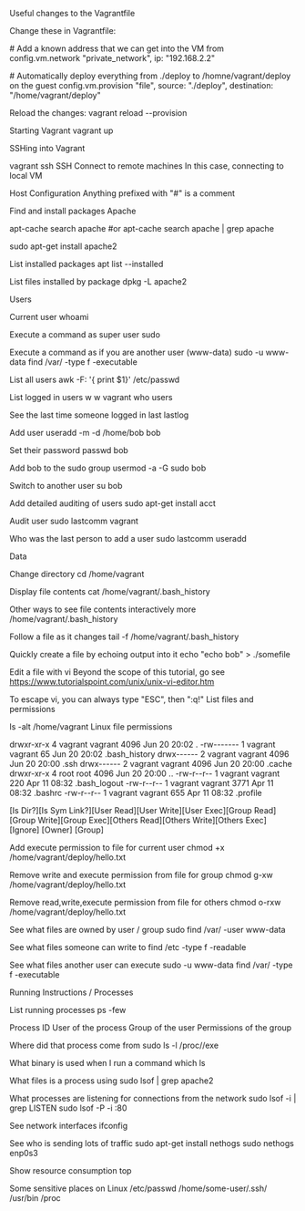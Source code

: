 
Useful changes to the Vagrantfile

Change these in Vagrantfile:

\# Add a known address that we can get into the VM from
config.vm.network "private_network", ip: "192.168.2.2"

\# Automatically deploy everything from ./deploy to /homne/vagrant/deploy on the guest
config.vm.provision "file", source: "./deploy", destination: "/home/vagrant/deploy"

Reload the changes:
vagrant reload --provision

Starting Vagrant
vagrant up

SSHing into Vagrant

vagrant ssh
SSH
Connect to remote machines
In this case, connecting to local VM

Host Configuration
Anything prefixed with "#" is a comment

Find and install packages
Apache

apt-cache search apache
#or
apt-cache search apache | grep apache

sudo apt-get install apache2


List installed packages
apt list --installed

List files installed by package
dpkg -L apache2

Users

Current user
whoami

Execute a command as super user
sudo <cmd>

Execute a command as if you are another user (www-data)
sudo -u www-data find /var/ -type f -executable

List all users
awk -F: '{ print $1}' /etc/passwd

List logged in users
w
w vagrant
who 
users

See the last time someone logged in
last
lastlog

Add user
useradd -m -d /home/bob bob

Set their password
passwd bob

Add bob to the sudo group
usermod -a -G sudo bob

Switch to another user
su bob

Add detailed auditing of users
sudo apt-get install acct

Audit user
sudo lastcomm vagrant

Who was the last person to add a user
sudo lastcomm useradd

Data

Change directory
cd /home/vagrant

Display file contents
cat /home/vagrant/.bash_history

Other ways to see file contents interactively
more /home/vagrant/.bash_history

Follow a file as it changes
tail -f /home/vagrant/.bash_history

Quickly create a file by echoing output into it
echo "echo bob" > ./somefile

Edit a file with vi
Beyond the scope of this tutorial, go see https://www.tutorialspoint.com/unix/unix-vi-editor.htm

To escape vi, you can always type "ESC", then ":q!"
List files and permissions

ls -alt /home/vagrant
Linux file permissions

drwxr-xr-x 4 vagrant vagrant 4096 Jun 20 20:02 .
-rw------- 1 vagrant vagrant   65 Jun 20 20:02 .bash_history
drwx------ 2 vagrant vagrant 4096 Jun 20 20:00 .ssh
drwx------ 2 vagrant vagrant 4096 Jun 20 20:00 .cache
drwxr-xr-x 4 root    root    4096 Jun 20 20:00 ..
-rw-r--r-- 1 vagrant vagrant  220 Apr 11 08:32 .bash_logout
-rw-r--r-- 1 vagrant vagrant 3771 Apr 11 08:32 .bashrc
-rw-r--r-- 1 vagrant vagrant  655 Apr 11 08:32 .profile

[Is Dir?][Is Sym Link?][User Read][User Write][User Exec][Group Read][Group Write][Group Exec][Others Read][Others Write][Others Exec] [Ignore] [Owner] [Group]

Add execute permission to file for current user
chmod +x /home/vagrant/deploy/hello.txt

Remove write and execute permission from file for group
chmod g-xw /home/vagrant/deploy/hello.txt

Remove read,write,execute permission from file for others
chmod o-rxw /home/vagrant/deploy/hello.txt

See what files are owned by user / group
sudo find /var/ -user www-data

See what files someone can write to
find /etc -type f -readable

See what files another user can execute
sudo -u www-data find /var/ -type f -executable

Running Instructions / Processes

List running processes
ps -few

Process ID
User of the process
Group of the user
Permissions of the group

Where did that process come from
sudo ls -l /proc/<pid>/exe

What binary is used when I run a command
which ls

What files is a process using
sudo lsof | grep apache2

What processes are listening for connections from the network
sudo lsof -i | grep LISTEN
sudo lsof -P -i :80

See network interfaces
ifconfig

See who is sending lots of traffic
sudo apt-get install nethogs
sudo nethogs enp0s3

Show resource consumption
top

Some sensitive places on Linux
/etc/passwd
/home/some-user/.ssh/
/usr/bin 
/proc



